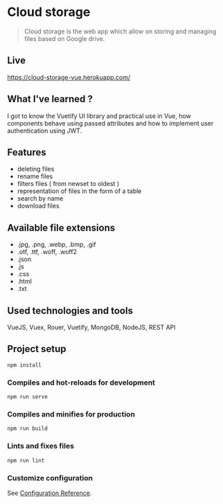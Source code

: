 # Cloud storage
> Cloud storage is the web app which allow on storing and managing files based on Google drive. 

## Live
https://cloud-storage-vue.herokuapp.com/

## What I've learned ?
I got to know the Vuetify UI library and practical use in Vue, how components behave using passed attributes and how to implement user authentication using JWT.

## Features
- deleting files
- rename files
- filters files ( from newset to oldest )
- representation of files in the form of a table
- search by name
- download files

## Available file extensions
- .jpg, .png, .webp, .bmp, .gif
- .otf, .ttf, .woff, .woff2
- .json
- .js
- .css
- .html
- .txt

## Used technologies and tools
VueJS, Vuex, Rouer, Vuetify, MongoDB, NodeJS, REST API

## Project setup
```
npm install
```

### Compiles and hot-reloads for development
```
npm run serve
```

### Compiles and minifies for production
```
npm run build
```

### Lints and fixes files
```
npm run lint
```

### Customize configuration
See [Configuration Reference](https://cli.vuejs.org/config/).
